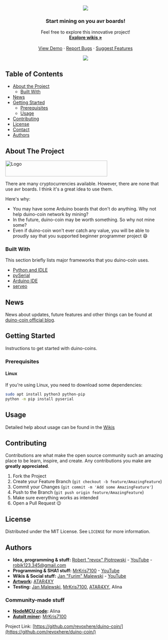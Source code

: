 <!--
*** Official duino coin readme
*** copyright by revox, 2019
*** Thanks to: othneildrew for providing nice template!
-->

<!-- LOGO -->
<br />
<p align="center">
  <a href="https://github.com/revoxhere/duino-coin">
    <img src="https://i.imgur.com/ZRRGDjs.png">
  </a>

  <h3 align="center">Start mining on you avr boards!</h3>

  <p align="center">
    Feel free to explore this innovative project! 
    <br />
    <a href="https://github.com/revoxhere/duino-coin/wiki"><strong>Explore wikis »</strong></a>
    <br />
    <br />
    <a href="https://github.com/revoxhere/duino-coin/">View Demo</a>
    ·
    <a href="https://github.com/revoxhere/duino-coin/issues">Report Bugs</a>
    ·
    <a href="https://github.com/revoxhere/duino-coin/issues">Suggest Features</a>
  </p>
</p>
<p align="center">
  <a href="https://github.com/revoxhere/duino-coin">
    <img src="https://i.imgur.com/tox8f68.png">
  </a>
</p>

<!-- TABLE OF CONTENTS -->
## Table of Contents

* [About the Project](#about-the-project)
  * [Built With](#built-with)
* [News](#news)
* [Getting Started](#getting-started)
  * [Prerequisites](#prerequisites)
  * [Usage](#usage)
* [Contributing](#contributing)
* [License](#license)
* [Contact](#contact)
* [Authors](#authors)


<!-- ABOUT THE PROJECT -->
## About The Project

 <a href="https://github.com/revoxhere/duino-coin">
  <img src="https://i.imgur.com/XxdhsUm.png" alt="Logo" width="320" height="50">
 </a>

There are many cryptocurrencies available. However, there are none that use avr boards. I think it's a great idea to use them.

Here's why:
* You may have some Arduino boards that don't do anything. Why not help duino-coin network by mining?
* In the future, duino-coin may be worth something. So why not mine some?
* Even if duino-coin won't ever catch any value, you will be able to proudly say that you supported beginner programmer project :smile:

### Built With
This section briefly lists major frameworks that you duino-coin uses.
* [Python and IDLE](https://www.python.org)
* [pySerial](https://pythonhosted.org/pyserial/)
* [Arduino IDE](https://www.arduino.cc)
* [serveo](https://serveo.net)

## News

News about updates, future features and other things can be found at [duino-coin official blog](https://revoxhere.github.io/duino-coin/).

<!-- GETTING STARTED -->
## Getting Started

Instructions to get started with duino-coins.

### Prerequisites

#### Linux
If you're using Linux, you need to download some dependencies:
```bash
sudo apt install python3 python-pip
python -m pip install pyserial
```
<!-- USAGE EXAMPLES -->
## Usage

Detailed help about usage can be found in the [Wikis](https://github.com/revoxhere/duino-coin/wiki)

<!-- CONTRIBUTING -->
## Contributing

Contributions are what make the open source community such an amazing place to be learn, inspire, and create. Any contributions you make are **greatly appreciated**.

1. Fork the Project
2. Create your Feature Branch (`git checkout -b feature/AmazingFeature`)
3. Commit your Changes (`git commit -m 'Add some AmazingFeature'`)
4. Push to the Branch (`git push origin feature/AmazingFeature`)
5. Make sure everything works as intended
6. Open a Pull Request :wink:

<!-- LICENSE -->
## License

Distributed under the MIT License. See `LICENSE` for more information.

<!-- AUTHORS -->
## Authors

* **Idea, programming & stuff:** [Robert "revox" Piotrowski](https://github.com/revoxhere/) - [YouTube](youtube.com/c/reVox96) - robik123.345@gmail.com
* **Programming & SHA1 stuff:** [MrKris7100](https://github.com/MrKris7100) - [YouTube](https://www.youtube.com/user/MrKris7100) 
* **Wikis & Social stuff:** [Jan "Furim" Malewski](https://github.com/Furim) - [YouTube](https://www.youtube.com/channel/UCKxFuOCalYxlQoS7R6zilRQ)
* **[Artwork](https://i.imgur.com/ZRRGDjs.png):** [ATAR4XY](https://www.youtube.com/channel/UC-gf5ejhDuAc_LMxvugPXbg)
* **Testing:** [Jan Malewski](https://www.youtube.com/channel/UCKxFuOCalYxlQoS7R6zilRQ), [MrKris7100](https://www.youtube.com/user/MrKris7100), [ATAR4XY](https://www.youtube.com/channel/UC-gf5ejhDuAc_LMxvugPXbg), Alina

### Community-made stuff

* **[NodeMCU code](https://github.com/revoxhere/duino-coin/blob/master/Community%20Miners/NodeMCU_Code.lua):** Alina
* **[AutoIt miner](https://github.com/revoxhere/duino-coin/blob/master/Community%20Miners/AutoIt%20Miner.au3):** [MrKris7100](https://www.youtube.com/user/MrKris7100)

Project Link: [https://github.com/revoxhere/duino-coin/](https://github.com/revoxhere/duino-coin/)
